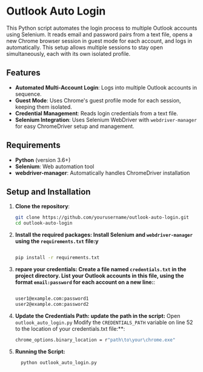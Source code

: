 # Outlook Auto Login

This Python script automates the login process to multiple Outlook accounts using Selenium. It reads email and password pairs from a text file, opens a new Chrome browser session in guest mode for each account, and logs in automatically. This setup allows multiple sessions to stay open simultaneously, each with its own isolated profile.

## Features
- **Automated Multi-Account Login**: Logs into multiple Outlook accounts in sequence.
- **Guest Mode**: Uses Chrome's guest profile mode for each session, keeping them isolated.
- **Credential Management**: Reads login credentials from a text file.
- **Selenium Integration**: Uses Selenium WebDriver with `webdriver-manager` for easy ChromeDriver setup and management.

## Requirements
- **Python** (version 3.6+)
- **Selenium**: Web automation tool
- **webdriver-manager**: Automatically handles ChromeDriver installation

## Setup and Installation

1. **Clone the repository**:
   ```bash
   git clone https://github.com/yourusername/outlook-auto-login.git
   cd outlook-auto-login
   
2. **Install the required packages: Install Selenium and `webdriver-manager` using the `requirements.txt` file:y**
   ```bash
   
   pip install -r requirements.txt
   
3. **repare your credentials: Create a file named `credentials.txt` in the project directory. List your Outlook accounts in this file, using the format `email:password` for each account on a new line:**:
   ```bash
   
   user1@example.com:password1
   user2@example.com:password2
   
4. **Update the Credentials Path: update the path in the script:**
   Open `outlook_auto_login.py`
   Modify the `CREDENTIALS_PATH` variable on line 52 to the location of your credentials.txt file:**:
   
   ```bash
   chrome_options.binary_location = r"path\to\your\chrome.exe"
   
5. **Running the Script:**
   
    ```bash
      python outlook_auto_login.py

